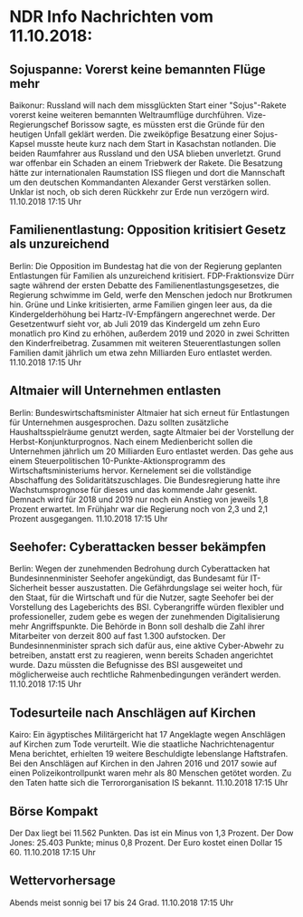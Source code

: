 # NDR Info Nachrichten vom 11.10.2018:


## Sojuspanne: Vorerst keine bemannten Flüge mehr
Baikonur:      Russland will nach dem missglückten Start einer "Sojus"-Rakete vorerst keine weiteren bemannten Weltraumflüge durchführen. Vize-Regierungschef Borissow sagte, es müssten erst die Gründe für den heutigen Unfall geklärt werden. Die zweiköpfige Besatzung einer Sojus-Kapsel musste heute kurz nach dem Start in Kasachstan notlanden. Die beiden Raumfahrer aus Russland und den USA blieben unverletzt. Grund war offenbar ein Schaden an einem Triebwerk der Rakete. Die Besatzung hätte zur internationalen Raumstation ISS fliegen und dort die Mannschaft um den deutschen Kommandanten Alexander Gerst verstärken sollen. Unklar ist noch, ob sich deren Rückkehr zur Erde nun verzögern wird. 11.10.2018 17:15 Uhr 

## Familienentlastung: Opposition kritisiert Gesetz als unzureichend
Berlin: 	Die Opposition im Bundestag hat die von der Regierung geplanten Entlastungen für Familien als unzureichend kritisiert. FDP-Fraktionsvize Dürr sagte während der ersten Debatte des Familienentlastungsgesetzes, die Regierung schwimme im Geld, werfe den Menschen jedoch nur Brotkrumen hin. Grüne und Linke kritisierten, arme Familien gingen leer aus, da die Kindergelderhöhung bei Hartz-IV-Empfängern angerechnet werde. Der Gesetzentwurf sieht vor, ab Juli 2019 das Kindergeld um zehn Euro monatlich pro Kind zu erhöhen, außerdem 2019 und 2020 in zwei Schritten den Kinderfreibetrag. Zusammen mit weiteren Steuerentlastungen sollen Familien damit jährlich um etwa zehn Milliarden Euro entlastet werden. 11.10.2018 17:15 Uhr 

## Altmaier will Unternehmen entlasten
Berlin: Bundeswirtschaftsminister Altmaier hat sich erneut für Entlastungen für Unternehmen ausgesprochen. Dazu sollten zusätzliche Haushaltsspielräume genutzt werden, sagte Altmaier bei der Vorstellung der Herbst-Konjunkturprognos. Nach einem Medienbericht sollen die Unternehmen jährlich um 20 Milliarden Euro entlastet werden. Das gehe aus einem Steuerpolitischen 10-Punkte-Aktionsprogramm des Wirtschaftsministeriums hervor. Kernelement sei die vollständige Abschaffung des Solidaritätszuschlages. Die Bundesregierung hatte ihre Wachstumsprognose für dieses und das kommende Jahr gesenkt. Demnach wird für 2018 und 2019 nur noch ein Anstieg von jeweils 1,8 Prozent erwartet. Im Frühjahr war die Regierung noch von 2,3 und 2,1 Prozent ausgegangen. 11.10.2018 17:15 Uhr 

## Seehofer: Cyberattacken besser bekämpfen
Berlin: Wegen der zunehmenden Bedrohung durch Cyberattacken hat Bundesinnenminister Seehofer angekündigt, das Bundesamt für IT-Sicherheit besser auszustatten. Die Gefährdungslage sei weiter hoch, für den Staat, für die Wirtschaft und für die Nutzer, sagte Seehofer bei der Vorstellung des Lageberichts des BSI. Cyberangriffe würden flexibler und professioneller, zudem gebe es wegen der zunehmenden Digitalisierung mehr Angriffspunkte. Die Behörde in Bonn soll deshalb die Zahl ihrer Mitarbeiter von derzeit 800 auf fast 1.300 aufstocken. Der Bundesinnenminister sprach sich dafür aus, eine aktive Cyber-Abwehr zu betreiben, anstatt erst zu reagieren, wenn bereits Schaden angerichtet wurde. Dazu müssten die Befugnisse des BSI ausgeweitet und möglicherweise auch rechtliche Rahmenbedingungen verändert werden. 11.10.2018 17:15 Uhr 

## Todesurteile nach Anschlägen auf Kirchen
Kairo: Ein ägyptisches Militärgericht hat 17 Angeklagte wegen Anschlägen auf Kirchen zum Tode verurteilt. Wie die staatliche Nachrichtenagentur Mena berichtet, erhielten 19 weitere Beschuldigte lebenslange Haftstrafen. Bei den Anschlägen auf Kirchen in den Jahren 2016 und 2017 sowie auf einen Polizeikontrollpunkt waren mehr als 80 Menschen getötet worden. Zu den Taten hatte sich die Terrororganisation IS bekannt. 11.10.2018 17:15 Uhr 

## Börse Kompakt
Der Dax liegt bei 11.562 Punkten. Das ist ein  Minus von 1,3 Prozent. Der Dow Jones: 25.403 Punkte; minus 0,8  Prozent. Der Euro kostet einen Dollar 15 60. 11.10.2018 17:15 Uhr 

## Wettervorhersage
Abends meist sonnig bei 17 bis 24 Grad. 11.10.2018 17:15 Uhr 
